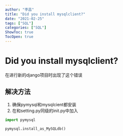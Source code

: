 ```yaml
---
author: "李昌"
title: "Did you install mysqlclient?"
date: "2021-02-25"
tags: ["SQL"]
categories: ["SQL"]
ShowToc: true
TocOpen: true
---
```


# Did you install mysqlclient?


在进行新的django项目时出现了这个错误

## 解决方法

1. 确保pymysql和mysqlcient都安装
2. 在和setting.py同级的init.py中加入  

```python
import pymysql

pymysql.install_as_MySQLdb()
```
